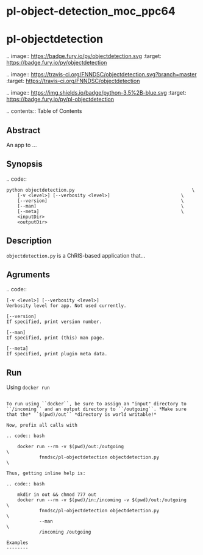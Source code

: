 # pl-object-detection_moc_ppc64
pl-objectdetection
================================

.. image:: https://badge.fury.io/py/objectdetection.svg
    :target: https://badge.fury.io/py/objectdetection

.. image:: https://travis-ci.org/FNNDSC/objectdetection.svg?branch=master
    :target: https://travis-ci.org/FNNDSC/objectdetection

.. image:: https://img.shields.io/badge/python-3.5%2B-blue.svg
    :target: https://badge.fury.io/py/pl-objectdetection

.. contents:: Table of Contents


Abstract
--------

An app to ...


Synopsis
--------

.. code::

    python objectdetection.py                                           \
        [-v <level>] [--verbosity <level>]                          \
        [--version]                                                 \
        [--man]                                                     \
        [--meta]                                                    \
        <inputDir>
        <outputDir> 

Description
-----------

``objectdetection.py`` is a ChRIS-based application that...

Agruments
---------

.. code::

    [-v <level>] [--verbosity <level>]
    Verbosity level for app. Not used currently.

    [--version]
    If specified, print version number. 
    
    [--man]
    If specified, print (this) man page.

    [--meta]
    If specified, print plugin meta data.


Run
----


Using ``docker run``
~~~~~~~~~~~~~~~~~~~~

To run using ``docker``, be sure to assign an "input" directory to ``/incoming`` and an output directory to ``/outgoing``. *Make sure that the* ``$(pwd)/out`` *directory is world writable!*

Now, prefix all calls with 

.. code:: bash

    docker run --rm -v $(pwd)/out:/outgoing                             \
            fnndsc/pl-objectdetection objectdetection.py                        \

Thus, getting inline help is:

.. code:: bash

    mkdir in out && chmod 777 out
    docker run --rm -v $(pwd)/in:/incoming -v $(pwd)/out:/outgoing      \
            fnndsc/pl-objectdetection objectdetection.py                        \
            --man                                                       \
            /incoming /outgoing

Examples
--------





